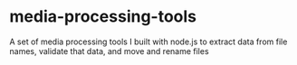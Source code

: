 media-processing-tools
======================

A set of media processing tools I built with node.js to extract data from file names, validate that data, and move and rename files
